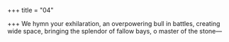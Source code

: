 +++
title = "04"

+++
We hymn your exhilaration, an overpowering bull in battles,
creating wide space, bringing the splendor of fallow bays, o master of  the stone—